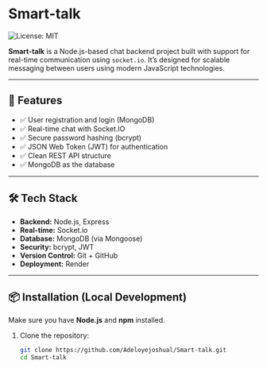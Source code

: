 # Smart-talk

![License: MIT](https://img.shields.io/badge/License-MIT-yellow.svg)

**Smart-talk** is a Node.js-based chat backend project built with support for real-time communication using `socket.io`. It’s designed for scalable messaging between users using modern JavaScript technologies.

---

## 🚀 Features

- ✅ User registration and login (MongoDB)
- ✅ Real-time chat with Socket.IO
- ✅ Secure password hashing (bcrypt)
- ✅ JSON Web Token (JWT) for authentication
- ✅ Clean REST API structure
- ✅ MongoDB as the database

---

## 🛠 Tech Stack

- **Backend:** Node.js, Express
- **Real-time:** Socket.io
- **Database:** MongoDB (via Mongoose)
- **Security:** bcrypt, JWT
- **Version Control:** Git + GitHub
- **Deployment:** Render

---

## 📦 Installation (Local Development)

Make sure you have **Node.js** and **npm** installed.

1. Clone the repository:

   ```bash
   git clone https://github.com/Adeloyejoshual/Smart-talk.git
   cd Smart-talk